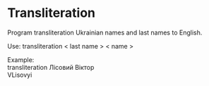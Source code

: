 # Transliteration

Program transliteration Ukrainian names and last names to English.

Use: transliteration < last name > < name >

Example:<br>
transliteration Лісовий Віктор <br>
VLisovyi